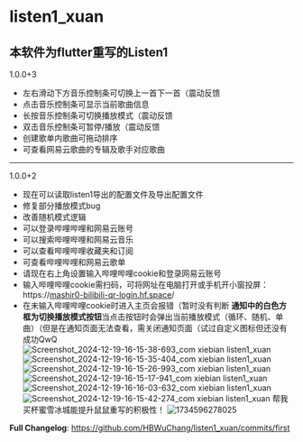 # listen1_xuan

本软件为flutter重写的Listen1
---
1.0.0+3
- 左右滑动下方音乐控制条可切换上一首下一首（震动反馈
- 点击音乐控制条可显示当前歌曲信息
- 长按音乐控制条可切换播放模式（震动反馈
- 双击音乐控制条可暂停/播放（震动反馈
- 创建歌单内歌曲可拖动排序
- 可查看网易云歌曲的专辑及歌手对应歌曲
---
1.0.0+2
- 现在可以读取listen1导出的配置文件及导出配置文件
- 修复部分播放模式bug
- 改善随机模式逻辑
- 可以登录哔哩哔哩和网易云账号
- 可以搜索哔哩哔哩和网易云音乐
- 可以查看哔哩哔哩收藏夹和订阅
- 可查看哔哩哔哩和网易云歌单
- 请现在右上角设置输入哔哩哔哩cookie和登录网易云账号
- 输入哔哩哔哩cookie需扫码，可将网址在电脑打开或手机开小窗投屏：https://[mashir0-bilibili-qr-login.hf.space](https://mashir0-bilibili-qr-login.hf.space/)/
- 在未输入哔哩哔哩cookie时进入主页会报错（暂时没有判断
**通知中的白色方框为切换播放模式按钮**当点击按钮时会弹出当前播放模式（循环、随机、单曲）（但是在通知页面无法查看，需关闭通知页面（试过自定义图标但还没有成功QwQ
![Screenshot_2024-12-19-16-15-38-693_com xiebian listen1_xuan](https://github.com/user-attachments/assets/81ae77e1-dbca-40e2-9369-0ebdbc079be7)
![Screenshot_2024-12-19-16-15-35-404_com xiebian listen1_xuan](https://github.com/user-attachments/assets/c69c9e3f-c6e8-4626-a2cd-77d7d2cd98bb)
![Screenshot_2024-12-19-16-15-26-993_com xiebian listen1_xuan](https://github.com/user-attachments/assets/e5589c1d-8b1c-46cd-8ce4-7e1cfbdb7286)
![Screenshot_2024-12-19-16-15-17-941_com xiebian listen1_xuan](https://github.com/user-attachments/assets/64deafc9-84b6-40eb-bd9b-177793087cf7)
![Screenshot_2024-12-19-16-16-03-632_com xiebian listen1_xuan](https://github.com/user-attachments/assets/aeaf028e-1ce2-451c-a894-97605dad11f3)
![Screenshot_2024-12-19-16-15-42-274_com xiebian listen1_xuan](https://github.com/user-attachments/assets/e92c0ea6-f061-4649-a6e8-fd590a9eb1b0)
帮我买杯蜜雪冰城能提升鼠鼠重写的积极性！
![1734596278025](https://github.com/user-attachments/assets/8164b742-068e-4e85-9edc-6884719380a2)

**Full Changelog**: https://github.com/HBWuChang/listen1_xuan/commits/first